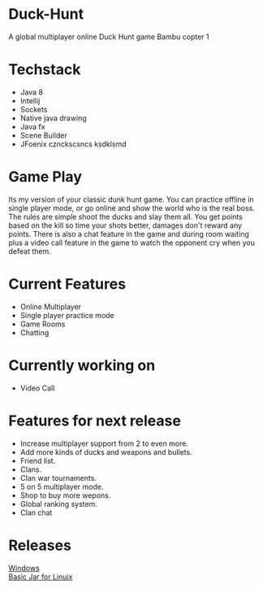# Duck-Hunt
A global multiplayer online Duck Hunt game
Bambu copter 1
# Techstack 
 * Java 8
 * Intellij 
 * Sockets
 * Native java drawing
 * Java fx
 * Scene Builder
 * JFoenix 
cznckscsncs ksdklsmd
# Game Play
Its my version of your classic dunk hunt game.
You can practice offline in single player mode, or go online and show the world who is the real boss.
The rules are simple shoot the ducks and slay them all.
You get points based on the kill so time your shots better, damages don't reward any points.
There is also a chat feature in the game and during room waiting plus a video call feature in the game to watch the opponent cry when you defeat them.


# Current Features
* Online Multiplayer
* Single player practice mode
* Game Rooms 
* Chatting

# Currently working on
* Video Call


# Features for next release
* Increase multiplayer support from 2 to even more.
* Add more kinds of ducks and weapons and bullets.
* Friend list.
* Clans.
* Clan war tournaments.
* 5 on 5 multiplayer mode.
* Shop to buy more wepons.
* Global ranking system.
* Clan chat 

# Releases
[Windows](https://sahajbamba.me/Files/Duck-Hunt.exe)
<br>
[Basic Jar for Linuix](https://sahajbamba.me/Files/Duck-Hunt.jar)
